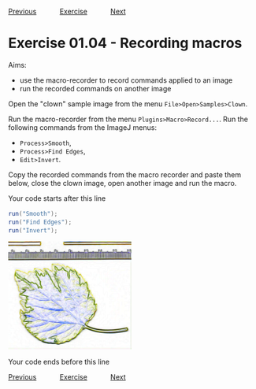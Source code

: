 [Previous](./ans01-03.md) &nbsp;&nbsp;&nbsp;&nbsp;&nbsp;&nbsp;&nbsp;&nbsp;&nbsp;&nbsp;     [Exercise](../ex/ex01-04.md) &nbsp;&nbsp;&nbsp;&nbsp;&nbsp;&nbsp;&nbsp;&nbsp;&nbsp;&nbsp; [Next](./ans02-01.md)
# Exercise 01.04 - Recording macros

Aims:  
- use the macro-recorder to record commands applied to an image
- run the recorded commands on another image

Open the "clown" sample image from the menu `File>Open>Samples>Clown`.

Run the macro-recorder from the menu `Plugins>Macro>Record...`.
Run the following commands from the ImageJ menus:
- `Process>Smooth`,
- `Process>Find Edges`,
- `Edit>Invert`.

Copy the recorded commands from the macro recorder and paste 
them below, close the clown image, open another image and run the macro.

Your code starts after this line

```java
run("Smooth");
run("Find Edges");
run("Invert");
```
<a href="image_1619369454554.png"><img src="image_1619369454554.png" width="250" alt="leaf.jpg"/></a>

Your code ends before this line 

[Previous](./ans01-03.md) &nbsp;&nbsp;&nbsp;&nbsp;&nbsp;&nbsp;&nbsp;&nbsp;&nbsp;&nbsp;     [Exercise](../ex/ex01-04.md) &nbsp;&nbsp;&nbsp;&nbsp;&nbsp;&nbsp;&nbsp;&nbsp;&nbsp;&nbsp; [Next](./ans02-01.md)
